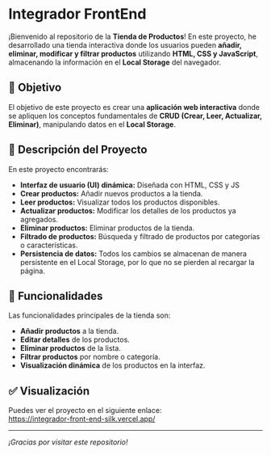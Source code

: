 # Integrador FrontEnd

¡Bienvenido al repositorio de la **Tienda de Productos**! En este proyecto, he desarrollado una tienda interactiva donde los usuarios pueden **añadir, eliminar, modificar y filtrar productos** utilizando **HTML, CSS y JavaScript**, almacenando la información en el **Local Storage** del navegador.

## 📌 Objetivo

El objetivo de este proyecto es crear una **aplicación web interactiva** donde se apliquen los conceptos fundamentales de **CRUD (Crear, Leer, Actualizar, Eliminar)**, manipulando datos en el **Local Storage**.

## 📂 Descripción del Proyecto

En este proyecto encontrarás:

- **Interfaz de usuario (UI) dinámica:** Diseñada con HTML, CSS y JS
- **Crear productos:** Añadir nuevos productos a la tienda.
- **Leer productos:** Visualizar todos los productos disponibles.
- **Actualizar productos:** Modificar los detalles de los productos ya agregados.
- **Eliminar productos:** Eliminar productos de la tienda.
- **Filtrado de productos:** Búsqueda y filtrado de productos por categorías o características.
- **Persistencia de datos:** Todos los cambios se almacenan de manera persistente en el Local Storage, por lo que no se pierden al recargar la página.

## 📑 Funcionalidades

Las funcionalidades principales de la tienda son:

- **Añadir productos** a la tienda.
- **Editar detalles** de los productos.
- **Eliminar productos** de la lista.
- **Filtrar productos** por nombre o categoría.
- **Visualización dinámica** de los productos en la interfaz.

## ✅ Visualización

Puedes ver el proyecto en el siguiente enlace:  
https://integrador-front-end-silk.vercel.app/

---

_¡Gracias por visitar este repositorio!_

